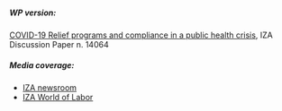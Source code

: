 
##### WP version:
[COVID-19 Relief programs and compliance in a public health crisis](https://docs.iza.org/dp14064.pdf), IZA Discussion Paper n. 14064


##### Media coverage: 
- [IZA newsroom](https://newsroom.iza.org/en/archive/research/targeted-relief-programs-can-improve-compliance-with-confinement-measures/)
- [IZA World of Labor](https://wol.iza.org/opinions/helping-poor-to-comply-with-social-distancing)
